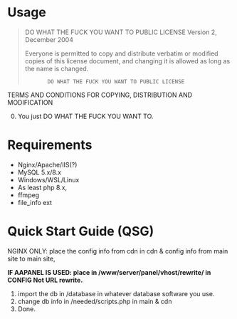 










# Usage
> 
> DO WHAT THE FUCK YOU WANT TO PUBLIC LICENSE
>                    Version 2, December 2004  
> 
> Everyone is permitted to copy and distribute verbatim or modified
> copies of this license document, and changing it is allowed as long as
> the name is changed.
>  
>            DO WHAT THE FUCK YOU WANT TO PUBLIC LICENSE

  TERMS AND CONDITIONS FOR COPYING, DISTRIBUTION AND MODIFICATION

 0. You just DO WHAT THE FUCK YOU WANT TO.


# Requirements
 - Nginx/Apache/IIS(?)
 - MySQL 5.x/8.x
 - Windows/WSL/Linux
 - As least php 8.x,
 - ffmpeg
 - file_info ext 

# Quick Start Guide (QSG)



NGINX ONLY: place the config info from cdn in cdn & config info from main site to main site,
         

**IF AAPANEL IS USED: place in /www/server/panel/vhost/rewrite/ in CONFIG Not URL rewrite.**

 1. import the db in /database in whatever database software you use.
 3. change db info in /needed/scripts.php in main & cdn 
 6. Done.

